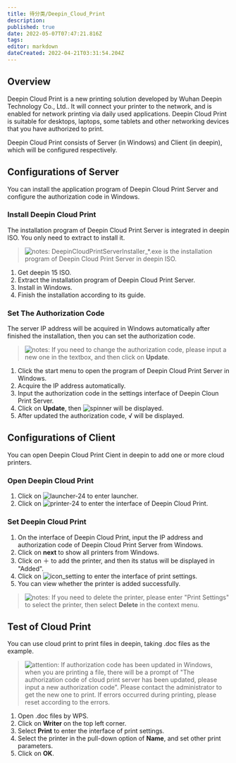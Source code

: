 ```yaml
---
title: 待分类/Deepin_Cloud_Print
description: 
published: true
date: 2022-05-07T07:47:21.816Z
tags: 
editor: markdown
dateCreated: 2022-04-21T03:31:54.204Z
---
```


## Overview

Deepin Cloud Print is a new printing solution developed by Wuhan Deepin Technology Co., Ltd.. It will connect your printer to the network, and is enabled for network printing via daily used applications. Deepin Cloud Print is suitable for desktops, laptops, some tablets and other networking devices that you have authorized to print.

Deepin Cloud Print consists of Server (in Windows) and Client (in deepin), which will be configured respectively.

## Configurations of Server

You can install the application program of Deepin Cloud Print Server and configure the authorization code in Windows.

### Install Deepin Cloud Print

The installation program of Deepin Cloud Print Server is integrated in deepin ISO. You only need to extract to install it.

> ![notes](/images/5/51/Notes.png): DeepinCloudPrintServerInstaller_*.exe is the installation program of Deepin Cloud Print Server in deepin ISO.

1. Get deepin 15 ISO.
2. Extract the installation program of Deepin Cloud Print Server.
3. Install in Windows.
4. Finish the installation according to its guide.

### Set The Authorization Code

The server IP address will be acquired in Windows automatically after finished the installation, then you can set the authorization code.

> ![notes](/images/5/51/Notes.png): If you need to change the authorization code, please input a new one in the textbox, and then click on **Update**.

1. Click the start menu to open the program of Deepin Cloud Print Server in Windows.
2. Acquire the IP address automatically.
3. Input the authorization code in the settings interface of Deepin Cloun Print Server.
4. Click on **Update**, then ![spinner](icon/icon_spinner.png) will be displayed.
5. After updated the authorization code, √ will be displayed.

## Configurations of Client

You can open Deepin Cloud Print Cient in deepin to add one or more cloud printers.

### Open Deepin Cloud Print

1. Click on ![launcher-24](/images/1/18/Launcher_icon.png) to enter launcher.
2. Click on ![printer-24](/images/d/dd/Printer-24.png) to enter the interface of Deepin Cloud Print.

### Set Deepin Cloud Print

1. On the interface of Deepin Cloud Print, input the IP address and authorization code of Deepin Cloud Print Server from Windows.
2. Click on **next** to show all printers from Windows.
3. Click on ＋ to add the printer, and then its status will be displayed in "Added".
4. Click on ![icon_setting](/images/1/1c/Icon_setting.png) to enter the interface of print settings.
5. You can view whether the printer is added successfully.

> ![notes](/images/5/51/Notes.png): If you need to delete the printer, please enter "Print Settings" to select the printer, then select **Delete** in the context menu.

## Test of Cloud Print

You can use cloud print to print files in deepin, taking .doc files as the example.

> ![attention](/images/c/c7/Attention.png): If authorization code has been updated in Windows, when you are printing a file, there will be a prompt of "The authorization code of cloud print server has been updated, please input a new authorization code". Please contact the administrator to get the new one to print. If errors occurred during printing, please reset according to the errors.

1. Open .doc files by WPS.
2. Click on **Writer** on the top left corner.
3. Select **Print** to enter the interface of print settings.
4. Select the printer in the pull-down option of **Name**, and set other print parameters.
5. Click on **OK**.
